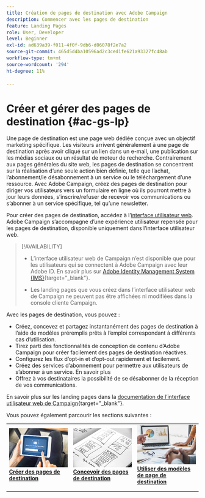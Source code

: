 ```yaml
---
title: Création de pages de destination avec Adobe Campaign
description: Commencer avec les pages de destination
feature: Landing Pages
role: User, Developer
level: Beginner
exl-id: ad639a39-f011-4f0f-9db6-d06078f2e7a2
source-git-commit: 465d5d4ba10596ad2c3ced1fe621a93327fc48ab
workflow-type: tm+mt
source-wordcount: '294'
ht-degree: 11%

---
```


# Créer et gérer des pages de destination {#ac-gs-lp}

Une page de destination est une page web dédiée conçue avec un objectif marketing spécifique. Les visiteurs arrivent généralement à une page de destination après avoir cliqué sur un lien dans un e-mail, une publication sur les médias sociaux ou un résultat de moteur de recherche. Contrairement aux pages générales du site web, les pages de destination se concentrent sur la réalisation d’une seule action bien définie, telle que l’achat, l’abonnement/le désabonnement à un service ou le téléchargement d’une ressource. Avec Adobe Campaign, créez des pages de destination pour diriger vos utilisateurs vers un formulaire en ligne où ils pourront mettre à jour leurs données, s’inscrire/refuser de recevoir vos communications ou s’abonner à un service spécifique, tel qu’une newsletter.

Pour créer des pages de destination, accédez à l’[interface utilisateur web](../start/campaign-ui.md#campaign-web-user-interface-ac-web-ui). Adobe Campaign s’accompagne d’une expérience utilisateur repensée pour les pages de destination, disponible uniquement dans l’interface utilisateur web.

>[!AVAILABILITY]
>
>* L’interface utilisateur web de Campaign n’est disponible que pour les utilisateurs qui se connectent à Adobe Campaign avec leur Adobe ID. En savoir plus sur [Adobe Identity Management System (IMS)](https://helpx.adobe.com/fr/enterprise/using/identity.html){target="_blank"}.
>
>* Les landing pages que vous créez dans l’interface utilisateur web de Campaign ne peuvent pas être affichées ni modifiées dans la console cliente Campaign.
>

Avec les pages de destination, vous pouvez :

* Créez, concevez et partagez instantanément des pages de destination à l’aide de modèles préremplis prêts à l’emploi correspondant à différents cas d’utilisation.
* Tirez parti des fonctionnalités de conception de contenu d’Adobe Campaign pour créer facilement des pages de destination réactives.
* Configurez les flux d’opt-in et d’opt-out rapidement et facilement.
* Créez des services d’abonnement pour permettre aux utilisateurs de s’abonner à un service. En savoir plus
* Offrez à vos destinataires la possibilité de se désabonner de la réception de vos communications.


En savoir plus sur les landing pages dans la [documentation de l’interface utilisateur web de Campaign](https://experienceleague.adobe.com/en/docs/campaign-web/v8/landing-pages/get-started-lp){target="_blank"}.

Vous pouvez également parcourir les sections suivantes :

<table style="table-layout:fixed"><tr style="border: 0;">
<td>
<a href="https://experienceleague.adobe.com/fr/docs/campaign-web/v8/landing-pages/create-lp">
<img alt="Lead" src="assets/do-not-localize/lp-subscription.jpeg">
</a>
<div><a href="https://experienceleague.adobe.com/fr/docs/campaign-web/v8/landing-pages/create-lp"><strong>Créer des pages de destination</strong>
</div>
<p>
</td>
<td>
<a href="https://experienceleague.adobe.com/fr/docs/campaign-web/v8/landing-pages/lp-content">
<img alt="Validation" src="assets/do-not-localize//lp-design.jpg">
</a>
<div>
<a href="https://experienceleague.adobe.com/fr/docs/campaign-web/v8/landing-pages/lp-content"><strong>Concevoir des pages de destination</strong></a>
</div>
<p>
</td>
<td>
<a href="https://experienceleague.adobe.com/fr/docs/campaign-web/v8/landing-pages/lp-templates">
<img alt="Validation" src="assets/do-not-localize/lp-reporting.jpg">
</a>
<div>
<a href="https://experienceleague.adobe.com/fr/docs/campaign-web/v8/landing-pages/lp-templates"><strong>Utiliser des modèles de page de destination</strong></a>
</div>
<p>
</td>
</tr></table>
